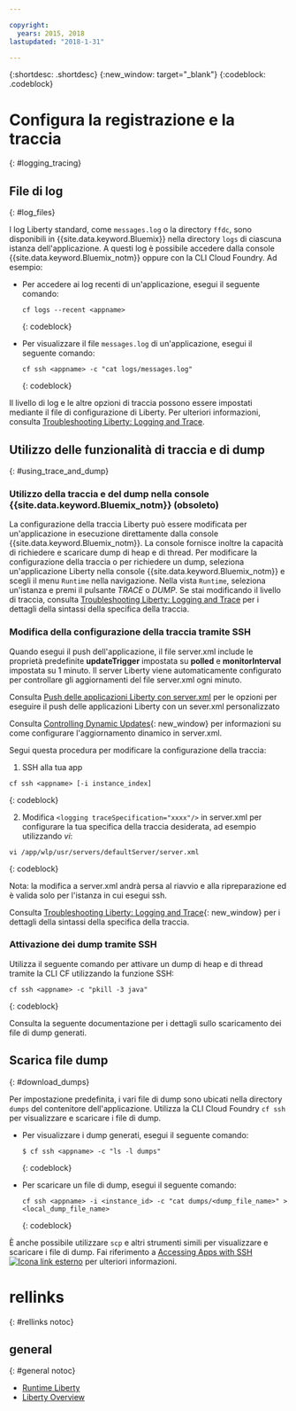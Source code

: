 ```yaml
---

copyright:
  years: 2015, 2018
lastupdated: "2018-1-31"

---
```


{:shortdesc: .shortdesc}
{:new_window: target="_blank"}
{:codeblock: .codeblock}

# Configura la registrazione e la traccia
{: #logging_tracing}

## File di log
{: #log_files}

I log Liberty standard, come `messages.log` o la directory `ffdc`, sono disponibili in {{site.data.keyword.Bluemix}} nella directory `logs` di ciascuna istanza dell'applicazione. A questi log è possibile accedere dalla console {{site.data.keyword.Bluemix_notm}} oppure con la CLI Cloud Foundry. Ad esempio:

* Per accedere ai log recenti di un'applicazione, esegui il seguente comando:

  ```
  cf logs --recent <appname>
  ```
  {: codeblock}


* Per visualizzare il file `messages.log` di un'applicazione, esegui il seguente comando:

  ```
  cf ssh <appname> -c "cat logs/messages.log"
  ```
  {: codeblock}

Il livello di log
e le altre opzioni di traccia possono essere impostati mediante il file di configurazione di Liberty. Per ulteriori informazioni, consulta [Troubleshooting Liberty: Logging and Trace](http://www.ibm.com/support/knowledgecenter/SSEQTP_liberty/com.ibm.websphere.wlp.doc/ae/rwlp_logging.html).

## Utilizzo delle funzionalità di traccia e di dump
{: #using_trace_and_dump}

### Utilizzo della traccia e del dump nella console {{site.data.keyword.Bluemix_notm}} (obsoleto)

La configurazione della traccia Liberty può essere modificata per un'applicazione in esecuzione direttamente dalla console {{site.data.keyword.Bluemix_notm}}. La console fornisce inoltre la capacità di richiedere e scaricare dump di heap e di thread. Per modificare la configurazione della traccia o per richiedere un dump, seleziona un'applicazione Liberty nella console {{site.data.keyword.Bluemix_notm}} e scegli il menu `Runtime` nella navigazione. Nella vista `Runtime`, seleziona un'istanza e premi il pulsante *TRACE* o *DUMP*. Se stai modificando il livello di traccia, consulta [Troubleshooting Liberty: Logging and Trace](http://www.ibm.com/support/knowledgecenter/SSEQTP_liberty/com.ibm.websphere.wlp.doc/ae/rwlp_logging.html) per i dettagli della sintassi della specifica della traccia.

### Modifica della configurazione della traccia tramite SSH 

Quando esegui il push dell'applicazione, il file server.xml include le proprietà predefinite **updateTrigger** impostata su **polled** e **monitorInterval** impostata su 1 minuto. Il server Liberty viene automaticamente configurato per controllare gli aggiornamenti del file server.xml ogni minuto.

Consulta [Push delle applicazioni Liberty con server.xml](https://console.ng.bluemix.net/docs/runtimes/liberty/optionsForPushing.html#options_for_pushing) per le opzioni per eseguire il push delle applicazioni Liberty con un sever.xml personalizzato

Consulta [Controlling Dynamic Updates](https://www.ibm.com/support/knowledgecenter/SSEQTP_liberty/com.ibm.websphere.wlp.doc/ae/twlp_setup_dyn_upd.html){: new_window} per informazioni su come configurare l'aggiornamento dinamico in server.xml.

Segui questa procedura per modificare la configurazione della traccia: 

1. SSH alla tua app

  ```
 cf ssh <appname> [-i instance_index]
  ```
  {: codeblock}

2. Modifica ```<logging traceSpecification="xxxx"/>``` in server.xml per configurare la tua specifica della traccia desiderata, ad esempio utilizzando *vi*:

  ```
vi /app/wlp/usr/servers/defaultServer/server.xml
  ```
  {: codeblock}

Nota: la modifica a server.xml andrà persa al riavvio e alla ripreparazione ed è valida solo per l'istanza in cui esegui ssh.

Consulta [Troubleshooting Liberty: Logging and Trace](http://www.ibm.com/support/knowledgecenter/SSEQTP_liberty/com.ibm.websphere.wlp.doc/ae/rwlp_logging.html){: new_window} per i dettagli della sintassi della specifica della traccia.

### Attivazione dei dump tramite SSH 

Utilizza il seguente comando per attivare un dump di heap e di thread tramite la CLI CF utilizzando la funzione SSH: 

  ```
 cf ssh <appname> -c "pkill -3 java"
  ```
  {: codeblock}

Consulta la seguente documentazione per i dettagli sullo scaricamento dei file di dump generati.

## Scarica file dump
{: #download_dumps}

Per impostazione predefinita, i vari file di dump sono ubicati nella directory `dumps` del contenitore dell'applicazione. Utilizza la CLI Cloud Foundry `cf ssh` per visualizzare e scaricare i file di dump.

* Per visualizzare i dump generati, esegui il seguente comando:

  ```
  $ cf ssh <appname> -c "ls -l dumps"
  ```
  {: codeblock}

* Per scaricare un file di dump, esegui il seguente comando:

  ```
  cf ssh <appname> -i <instance_id> -c "cat dumps/<dump_file_name>" > <local_dump_file_name>
  ```
  {: codeblock}

È anche possibile utilizzare `scp` e altri strumenti simili per visualizzare e scaricare i file di dump. Fai riferimento a [Accessing Apps with SSH  ![Icona link esterno](../../icons/launch-glyph.svg "Icona link esterno")](https://docs.cloudfoundry.org/devguide/deploy-apps/ssh-apps.html) per ulteriori informazioni.

# rellinks
{: #rellinks notoc}
## general
{: #general notoc}
* [Runtime Liberty](index.html)
* [Liberty Overview](https://www.ibm.com/support/knowledgecenter/SSEQTP_liberty/com.ibm.websphere.wlp.doc/ae/cwlp_about.html)
